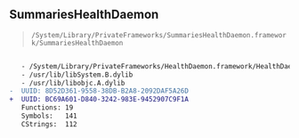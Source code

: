 ## SummariesHealthDaemon

> `/System/Library/PrivateFrameworks/SummariesHealthDaemon.framework/SummariesHealthDaemon`

```diff

   - /System/Library/PrivateFrameworks/HealthDaemon.framework/HealthDaemon
   - /usr/lib/libSystem.B.dylib
   - /usr/lib/libobjc.A.dylib
-  UUID: 8D52D361-9558-38DB-B2A8-2092DAF5A26D
+  UUID: BC69A601-D840-3242-983E-9452907C9F1A
   Functions: 19
   Symbols:   141
   CStrings:  112

```
